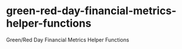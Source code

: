 # green-red-day-financial-metrics-helper-functions
Green/Red Day Financial Metrics Helper Functions

